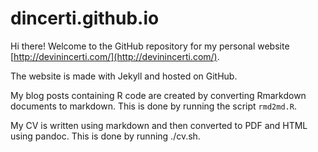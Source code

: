 # dincerti.github.io
Hi there! Welcome to the GitHub repository for my personal website [http://devinincerti.com/](http://devinincerti.com/).

The website is made with Jekyll and hosted on GitHub. 

My blog posts containing R code are created by converting Rmarkdown documents to markdown. This is done by running the script  `rmd2md.R`.

My CV is written using markdown and then converted to PDF and HTML using pandoc. This is done by running ./cv.sh.